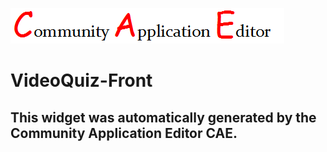 ![CAE](https://github.com/CAE-Mario/application-AppTest56/blob/gh-pages/frontendComponent-VideoQuiz-Front/img/logo.png)  

VideoQuiz-Front
===================


This widget was automatically generated by the Community Application Editor CAE.  
---------------
